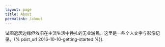 ```yaml
---
layout: page
title: About
permalink: /about
---
```


试图退居边缘但依旧在主流生活中挣扎的无业游民，这里是一些个人文字与影像记录。{% post_url 2016-10-10-getting-started %}).

